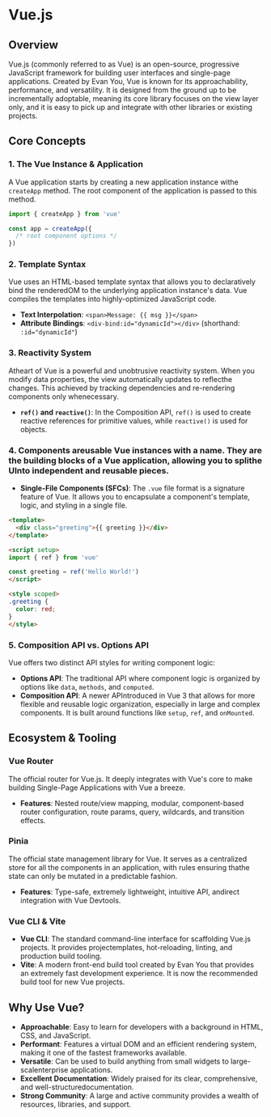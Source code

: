 # Vue.js

## Overview
Vue.js (commonly referred to as Vue) is an open-source, progressive JavaScript framework for building user interfaces and single-page applications. Created by Evan You, Vue is known for its approachability, performance, and versatility. It is designed from the ground up to be incrementally adoptable, meaning its core library focuses on the view layer only, and it is easy to pick up and integrate with other libraries or existing projects.

## Core Concepts

### 1. The Vue Instance & Application
A Vue application starts by creating a new application instance withe `createApp` method. The root component of the application is passed to this method.
```javascript
import { createApp } from 'vue'

const app = createApp({
  /* root component options */
})
```

### 2. Template Syntax
Vue uses an HTML-based template syntax that allows you to declaratively bind the renderedOM to the underlying application instance's data. Vue compiles the templates into highly-optimized JavaScript code.
- **Text Interpolation**: `<span>Message: {{ msg }}</span>`
- **Attribute Bindings**: `<div-bind:id="dynamicId"></div>` (shorthand: `:id="dynamicId"`)

### 3. Reactivity System
Atheart of Vue is a powerful and unobtrusive reactivity system. When you modify data properties, the view automatically updates to reflecthe changes. This achieved by tracking dependencies and re-rendering components only whenecessary.
- **`ref()` and `reactive()`**: In the Composition API, `ref()` is used to create reactive references for primitive values, while `reactive()` is used for objects.

### 4. Components areusable Vue instances with a name. They are the building blocks of a Vue application, allowing you to splithe UInto independent and reusable pieces.
- **Single-File Components (SFCs)**: The `.vue` file format is a signature feature of Vue. It allows you to encapsulate a component's template, logic, and styling in a single file.
```html
<template>
  <div class="greeting">{{ greeting }}</div>
</template>

<script setup>
import { ref } from 'vue'

const greeting = ref('Hello World!')
</script>

<style scoped>
.greeting {
  color: red;
}
</style>
```

### 5. Composition API vs. Options API
Vue offers two distinct API styles for writing component logic:
- **Options API**: The traditional API where component logic is organized by options like `data`, `methods`, and `computed`.
- **Composition API**: A newer APIntroduced in Vue 3 that allows for more flexible and reusable logic organization, especially in large and complex components. It is built around functions like `setup`, `ref`, and `onMounted`.

## Ecosystem & Tooling

### Vue Router
The official router for Vue.js. It deeply integrates with Vue's core to make building Single-Page Applications with Vue a breeze.
- **Features**: Nested route/view mapping, modular, component-based router configuration, route params, query, wildcards, and transition effects.

### Pinia
The official state management library for Vue. It serves as a centralized store for all the components in an application, with rules ensuring thathe state can only be mutated in a predictable fashion.
- **Features**: Type-safe, extremely lightweight, intuitive API, andirect integration with Vue Devtools.

### Vue CLI & Vite
- **Vue CLI**: The standard command-line interface for scaffolding Vue.js projects. It provides projectemplates, hot-reloading, linting, and production build tooling.
- **Vite**: A modern front-end build tool created by Evan You that provides an extremely fast development experience. It is now the recommended build tool for new Vue projects.

## Why Use Vue?
- **Approachable**: Easy to learn for developers with a background in HTML, CSS, and JavaScript.
- **Performant**: Features a virtual DOM and an efficient rendering system, making it one of the fastest frameworks available.
- **Versatile**: Can be used to build anything from small widgets to large-scalenterprise applications.
- **Excellent Documentation**: Widely praised for its clear, comprehensive, and well-structuredocumentation.
- **Strong Community**: A large and active community provides a wealth of resources, libraries, and support.
